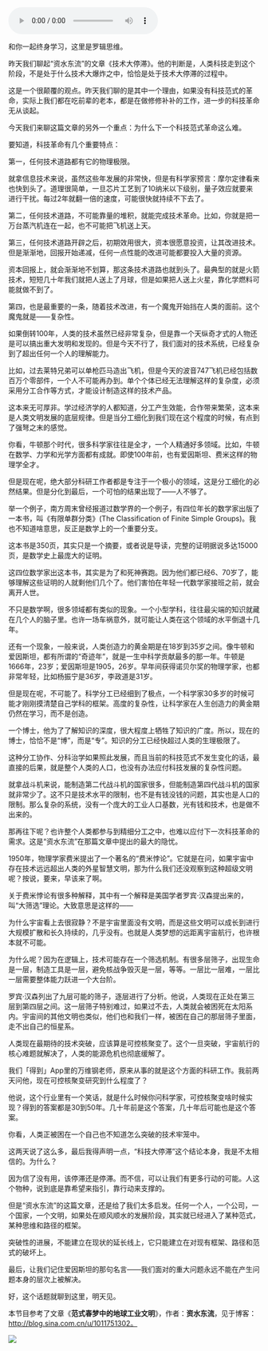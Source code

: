 <audio src="http://igetoss.cdn.igetget.com/mp3/201710/06/201710060046517814215936.mp3" controls="controls">您的浏览器不支持 audio 标签。</audio><p>和你一起终身学习，这里是罗辑思维。</p><p>昨天我们聊起“资水东流”的文章《技术大停滞》。他的判断是，人类科技走到这个阶段，不是处于什么技术大爆炸之中，恰恰是处于技术大停滞的过程中。</p><p>这是一个很颠覆的观点。昨天我们聊的是其中一个理由，如果没有科技范式的革命，实际上我们都在吃前辈的老本，都是在做修修补补的工作，进一步的科技革命无从谈起。</p><p>今天我们来聊这篇文章的另外一个重点：为什么下一个科技范式革命这么难。</p><p>要知道，科技革命有几个重要特点：</p><p>第一，任何技术道路都有它的物理极限。</p><p>就拿信息技术来说，虽然这些年发展的非常快，但是有科学家预言：摩尔定律看来也快到头了。道理很简单，一旦芯片工艺到了10纳米以下级别，量子效应就要来进行干扰。每过2年就翻一倍的速度，可能很快就持续不下去了。</p><p>第二，任何技术道路，不可能靠量的堆积，就能完成技术革命。比如，你就是把一万台蒸汽机连在一起，也不可能把飞机送上天。</p><p>第三，任何技术道路开辟之后，初期效用很大，资本很愿意投资，让其改进技术。但是渐渐地，回报开始递减，任何一点性能的改进可能都要投入大量的资源。</p><p>资本回报上，就会渐渐地不划算，那这条技术道路也就到头了。最典型的就是火箭技术，短短几十年我们就把人送上了月球，但是如果把人送上火星，靠化学燃料可能就做不到了。</p><p>第四，也是最重要的一条，随着技术改进，有一个魔鬼开始挡在人类的面前。这个魔鬼就是——复杂性。</p><p>如果倒转100年，人类的技术虽然已经非常复杂，但是靠一个天纵奇才式的人物还是可以搞出重大发明和发现的。但是今天不行了，我们面对的技术系统，已经复杂到了超出任何一个人的理解能力。</p><p>比如，过去莱特兄弟可以单枪匹马造出飞机，但是今天的波音747飞机已经包括数百万个零部件，一个人不可能再办到。单个个体已经无法理解这样的复杂度，必须采用分工合作等方式，才能设计制造这样的技术产品。</p><p>这本来无可厚非。学过经济学的人都知道，分工产生效能，合作带来繁荣，这本来是人类文明发展的底层规律。但是当分工细化到我们现在这个程度的时候，有点到了强弩之末的感觉。</p><p>你看，牛顿那个时代，很多科学家往往是全才，一个人精通好多领域。比如，牛顿在数学、力学和光学方面都有成就。即使100年前，也有爱因斯坦、费米这样的物理学全才。</p><p>但是现在呢，绝大部分科研工作者都是专注于一个极小的领域，这是分工细化的必然结果。但是分化到最后，一个可怕的结果出现了——人不够了。</p><p>举一个例子，南方周末曾经报道过数学界的一个例子，有四位年长的数学家出版了一本书，叫《有限单群分类》(The Classification of Finite Simple Groups)。我也不知道啥意思，反正是数学上的一个重要分支。</p><p>这本书是350页，其实只是一个摘要，或者说是导读，完整的证明据说多达15000页，是数学史上最庞大的证明。</p><p>这四位数学家出这本书，其实是为了和死神赛跑。因为他们都已经6、70岁了，能够理解这些证明的人就剩他们几个了。他们害怕在年轻一代数学家接班之前，就会离开人世。</p><p>不只是数学啊，很多领域都有类似的现象。一个小型学科，往往最尖端的知识就藏在几个人的脑子里。也许一场车祸意外，就可能让人类在这个领域的水平倒退十几年。</p><p>还有一个现象，一般来说，人类创造力的黄金期是在18岁到35岁之间。像牛顿和爱因斯坦，都有所谓的“奇迹年”，就是一生中科学贡献最多的那一年。牛顿是1666年，23岁；爱因斯坦是1905，26岁。早年间获得诺贝尔奖的物理学家，也都非常年轻，比如杨振宁是36岁，李政道是31岁。</p><p>但是现在呢，不可能了。科学分工已经细到了极点，一个科学家30多岁的时候可能才刚刚摸清楚自己学科的框架。高度的复杂性，让科学家在人生创造力的黄金期仍然在学习，而不是创造。</p><p>一个博士，他为了了解知识的深度，很大程度上牺牲了知识的广度。所以，现在的博士，恰恰不是“博”，而是“专”。知识的分工已经快超过人类的生理极限了。</p><p>这种分工协作、分科治学如果照此发展，而且当前的科技范式不发生变化的话，最直接的后果，就是整个人类的人口，也没有办法应付科技发展的复杂性问题。</p><p>就拿战斗机来说，能制造第二代战斗机的国家很多，但能制造第四代战斗机的国家就非常少了。这不只是技术水平的限制，也不是有钱没钱的问题，其实也是人口的限制。那么复杂的系统，没有一个庞大的工业人口基数，光有钱和技术，也是做不出来的。</p><p>那再往下呢？也许整个人类都参与到精细分工之中，也难以应付下一次科技革命的需求。这是“资水东流”在那篇文章中提出的最大的隐忧。</p><p>1950年，物理学家费米提出了一个著名的“费米悖论”。它就是在问，如果宇宙中存在技术远远超出人类的外星智慧文明，那为什么我们还没观察到这种超级文明呢？按说，要来，早该来了啊。</p><p>关于费米悖论有很多种解释，其中有一个解释是美国学者罗宾·汉森提出来的，叫“大筛选”理论。大致意思是这样的——</p><p>为什么宇宙看上去很寂静？不是宇宙里面没有文明，而是这些文明可以成长到进行大规模扩散和长久持续的，几乎没有。也就是人类梦想的远距离宇宙航行，也许根本就不可能。</p><p>为什么呢？因为在逻辑上，技术可能存在一个筛选机制。有很多层筛子，出现生命是一层，制造工具是一层，避免核战争毁灭是一层，等等。一层比一层难，一层比一层需要整体能力跃进一个大台阶。</p><p>罗宾·汉森列出了九层可能的筛子，逐层进行了分析。他说，人类现在正处在第三层到第四层之间。这一层筛子特别难过，如果过不去，人类就会被困死在太阳系内。宇宙间的其他文明也类似，他们也和我们一样，被困在自己的那层筛子里面，走不出自己的恒星系。</p><p>人类现在最期待的技术突破，应该算是可控核聚变了。这个一旦突破，宇宙航行的核心难题就解决了，人类的能源危机也彻底缓解了。</p><p>我们「得到」App里的万维钢老师，原来从事的就是这个方面的科研工作。我前两天问他，现在可控核聚变研究到什么程度了？</p><p>他说，这个行业里有一个笑话，就是什么时候你问科学家，可控核聚变啥时候实现？得到的答案都是30到50年。几十年前是这个答案，几十年后可能也是这个答案。</p><p>你看，人类正被困在一个自己也不知道怎么突破的技术牢笼中。</p><p>这两天说了这么多，最后我得声明一点，“科技大停滞”这个结论本身，我是不太相信的。为什么？</p><p>因为信了没有用，该停滞还是停滞。而不信，可以让我们有更多行动的可能。人这个物种，说到底是靠希望来指引，靠行动来支撑的。</p><p>但是“资水东流”的这篇文章，还是给了我们太多启发。任何一个人，一个公司，一个国家，一个文明，如果处在顺风顺水的发展阶段，其实就已经进入了某种范式，某种思维和路径的框架。</p><p>突破性的进展，不能建立在现状的延长线上，它只能建立在对现有框架、路径和范式的破坏上。</p><p>最后，让我们记住爱因斯坦的那句名言——我们面对的重大问题永远不能在产生问题本身的层次上被解决。</p><p>好，这个话题就聊到这里，明天见。</p><p>本节目参考了文章《<b>范式春梦中的地球工业文明</b>》，作者：<b>资水东流</b>，见于博客：http://blog.sina.com.cn/u/1011751302。 </p><img src="https://piccdn.igetget.com/img/201710/06/201710060048349322011665.jpg" />